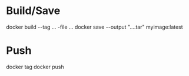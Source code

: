 # Build/Save
docker build --tag ... -file ...
docker save --output "....tar" myimage:latest

# Push
docker tag
docker push
